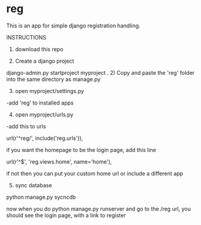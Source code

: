 reg
===

This is an app for simple django registration handling.  


INSTRUCTIONS

1) download this repo

1) Create a django project 

django-admin.py startproject myproject . 
2) Copy and paste the 'reg' folder into the same directory as manage.py 

3) open myproject/settings.py 

-add 'reg' to installed apps 


4) open myproject/urls.py 

-add this to urls 

url(r'^reg/', include('reg.urls')), 

if you want the homepage to be the login page, add this line

url(r'^$', 'reg.views.home', name='home'),


if not then you can put your custom home url or include a different app 


5) sync database 

python manage.py sycncdb


now when you do python manage.py runserver and go to the /reg url, you should see the login page, with a link to register



